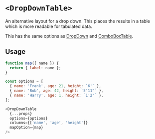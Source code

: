 # `<DropDownTable>`

An alternative layout for a drop down.  This places the results in a table which is more readable for tabulated data.

This has the same options as [DropDown][drop-down] and [ComboBoxTable][combo-box-table].

## Usage

```js
function map({ name }) {
  return { label: name };
}

const options = [
  { name: 'Frank', age: 21, height: `6'` },
  { name: 'Bob', age: 42, height: `5'11"` },
  { name: 'Harry', age: 1, height: `1'2"` },
];

<DropDownTable
  {...props}
  options={options}
  columns={['name', 'age', 'height']} 
  mapOption={map}
/>
```

[drop-down]: drop_down.md
[combo-box-table]: combo_box_table.md
